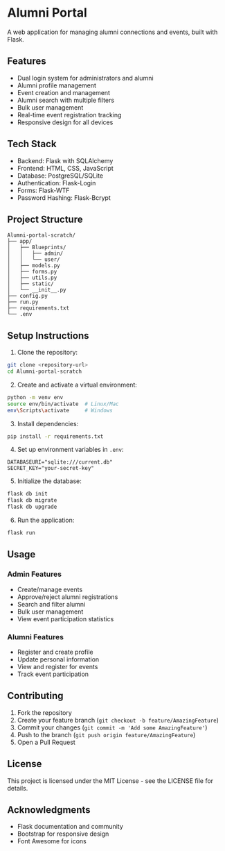 # Alumni Portal

A web application for managing alumni connections and events, built with Flask.

## Features

-   Dual login system for administrators and alumni
-   Alumni profile management
-   Event creation and management
-   Alumni search with multiple filters
-   Bulk user management
-   Real-time event registration tracking
-   Responsive design for all devices

## Tech Stack

-   Backend: Flask with SQLAlchemy
-   Frontend: HTML, CSS, JavaScript
-   Database: PostgreSQL/SQLite
-   Authentication: Flask-Login
-   Forms: Flask-WTF
-   Password Hashing: Flask-Bcrypt

## Project Structure

```
Alumni-portal-scratch/
├── app/
│   ├── Blueprints/
│   │   ├── admin/
│   │   └── user/
│   ├── models.py
│   ├── forms.py
│   ├── utils.py
│   ├── static/
│   └── __init__.py
├── config.py
├── run.py
├── requirements.txt
└── .env
```

## Setup Instructions

1. Clone the repository:

```bash
git clone <repository-url>
cd Alumni-portal-scratch
```

2. Create and activate a virtual environment:

```bash
python -m venv env
source env/bin/activate  # Linux/Mac
env\Scripts\activate     # Windows
```

3. Install dependencies:

```bash
pip install -r requirements.txt
```

4. Set up environment variables in `.env`:

```
DATABASEURI="sqlite:///current.db"
SECRET_KEY="your-secret-key"
```

5. Initialize the database:

```bash
flask db init
flask db migrate
flask db upgrade
```

6. Run the application:

```bash
flask run
```

## Usage

### Admin Features

-   Create/manage events
-   Approve/reject alumni registrations
-   Search and filter alumni
-   Bulk user management
-   View event participation statistics

### Alumni Features

-   Register and create profile
-   Update personal information
-   View and register for events
-   Track event participation

## Contributing

1. Fork the repository
2. Create your feature branch (`git checkout -b feature/AmazingFeature`)
3. Commit your changes (`git commit -m 'Add some AmazingFeature'`)
4. Push to the branch (`git push origin feature/AmazingFeature`)
5. Open a Pull Request

## License

This project is licensed under the MIT License - see the LICENSE file for details.

## Acknowledgments

-   Flask documentation and community
-   Bootstrap for responsive design
-   Font Awesome for icons
